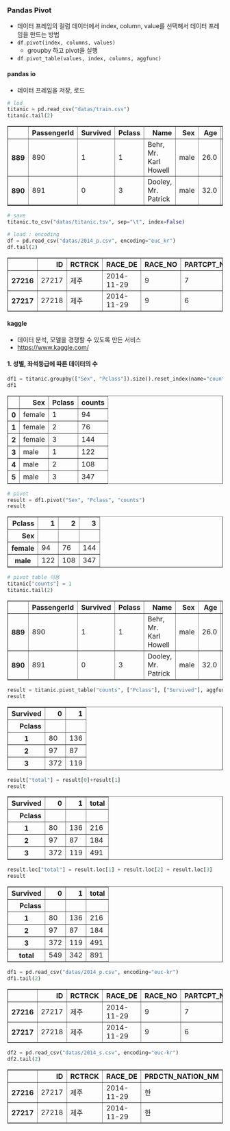 ### Pandas Pivot
- 데이터 프레임의 컬럼 데이터에서 index, column, value를 선택해서 데이터 프레임을 만드는 방법
- `df.pivot(index, columns, values)`
    - groupby 하고 pivot을 실행
- `df.pivot_table(values, index, columns, aggfunc)`

#### pandas io
- 데이터 프레임을 저장, 로드


```python
# lod
titanic = pd.read_csv("datas/train.csv")
titanic.tail(2)
```




<div>
<style scoped>
    .dataframe tbody tr th:only-of-type {
        vertical-align: middle;
    }

    .dataframe tbody tr th {
        vertical-align: top;
    }

    .dataframe thead th {
        text-align: right;
    }
</style>
<table border="1" class="dataframe">
  <thead>
    <tr style="text-align: right;">
      <th></th>
      <th>PassengerId</th>
      <th>Survived</th>
      <th>Pclass</th>
      <th>Name</th>
      <th>Sex</th>
      <th>Age</th>
      <th>SibSp</th>
      <th>Parch</th>
      <th>Ticket</th>
      <th>Fare</th>
      <th>Cabin</th>
      <th>Embarked</th>
    </tr>
  </thead>
  <tbody>
    <tr>
      <th>889</th>
      <td>890</td>
      <td>1</td>
      <td>1</td>
      <td>Behr, Mr. Karl Howell</td>
      <td>male</td>
      <td>26.0</td>
      <td>0</td>
      <td>0</td>
      <td>111369</td>
      <td>30.00</td>
      <td>C148</td>
      <td>C</td>
    </tr>
    <tr>
      <th>890</th>
      <td>891</td>
      <td>0</td>
      <td>3</td>
      <td>Dooley, Mr. Patrick</td>
      <td>male</td>
      <td>32.0</td>
      <td>0</td>
      <td>0</td>
      <td>370376</td>
      <td>7.75</td>
      <td>NaN</td>
      <td>Q</td>
    </tr>
  </tbody>
</table>
</div>




```python
# save
titanic.to_csv("datas/titanic.tsv", sep="\t", index=False)
```


```python
# load : encoding
df = pd.read_csv("datas/2014_p.csv", encoding="euc_kr")
df.tail(2)
```




<div>
<style scoped>
    .dataframe tbody tr th:only-of-type {
        vertical-align: middle;
    }

    .dataframe tbody tr th {
        vertical-align: top;
    }

    .dataframe thead th {
        text-align: right;
    }
</style>
<table border="1" class="dataframe">
  <thead>
    <tr style="text-align: right;">
      <th></th>
      <th>ID</th>
      <th>RCTRCK</th>
      <th>RACE_DE</th>
      <th>RACE_NO</th>
      <th>PARTCPT_NO</th>
      <th>RANK</th>
      <th>RCHOSE_NM</th>
      <th>HRSMN</th>
      <th>RCORD</th>
      <th>ARVL_DFFRNC</th>
      <th>EACH_SCTN_PASAGE_RANK</th>
      <th>A_WIN_SYTM_EXPECT_ALOT</th>
      <th>WIN_STA_EXPECT_ALOT</th>
    </tr>
  </thead>
  <tbody>
    <tr>
      <th>27216</th>
      <td>27217</td>
      <td>제주</td>
      <td>2014-11-29</td>
      <td>9</td>
      <td>7</td>
      <td>6.0</td>
      <td>미주여행</td>
      <td>김경휴</td>
      <td>0:01:31.1</td>
      <td>13</td>
      <td>2 -  -  - 2 - 3 - 6</td>
      <td>6.2</td>
      <td>9.4</td>
    </tr>
    <tr>
      <th>27217</th>
      <td>27218</td>
      <td>제주</td>
      <td>2014-11-29</td>
      <td>9</td>
      <td>6</td>
      <td>1.0</td>
      <td>철옹성</td>
      <td>장우성</td>
      <td>0:01:26.6</td>
      <td>NaN</td>
      <td>1 -  -  - 1 - 1 - 1</td>
      <td>3.9</td>
      <td>2.9</td>
    </tr>
  </tbody>
</table>
</div>



#### kaggle
- 데이터 분석, 모델을 경쟁할 수 있도록 만든 서비스
- https://www.kaggle.com/

#### 1. 성별, 좌석등급에 따른 데이터의 수


```python
df1 = titanic.groupby(["Sex", "Pclass"]).size().reset_index(name="counts")
df1
```




<div>
<style scoped>
    .dataframe tbody tr th:only-of-type {
        vertical-align: middle;
    }

    .dataframe tbody tr th {
        vertical-align: top;
    }

    .dataframe thead th {
        text-align: right;
    }
</style>
<table border="1" class="dataframe">
  <thead>
    <tr style="text-align: right;">
      <th></th>
      <th>Sex</th>
      <th>Pclass</th>
      <th>counts</th>
    </tr>
  </thead>
  <tbody>
    <tr>
      <th>0</th>
      <td>female</td>
      <td>1</td>
      <td>94</td>
    </tr>
    <tr>
      <th>1</th>
      <td>female</td>
      <td>2</td>
      <td>76</td>
    </tr>
    <tr>
      <th>2</th>
      <td>female</td>
      <td>3</td>
      <td>144</td>
    </tr>
    <tr>
      <th>3</th>
      <td>male</td>
      <td>1</td>
      <td>122</td>
    </tr>
    <tr>
      <th>4</th>
      <td>male</td>
      <td>2</td>
      <td>108</td>
    </tr>
    <tr>
      <th>5</th>
      <td>male</td>
      <td>3</td>
      <td>347</td>
    </tr>
  </tbody>
</table>
</div>




```python
# pivot
result = df1.pivot("Sex", "Pclass", "counts")
result
```




<div>
<style scoped>
    .dataframe tbody tr th:only-of-type {
        vertical-align: middle;
    }

    .dataframe tbody tr th {
        vertical-align: top;
    }

    .dataframe thead th {
        text-align: right;
    }
</style>
<table border="1" class="dataframe">
  <thead>
    <tr style="text-align: right;">
      <th>Pclass</th>
      <th>1</th>
      <th>2</th>
      <th>3</th>
    </tr>
    <tr>
      <th>Sex</th>
      <th></th>
      <th></th>
      <th></th>
    </tr>
  </thead>
  <tbody>
    <tr>
      <th>female</th>
      <td>94</td>
      <td>76</td>
      <td>144</td>
    </tr>
    <tr>
      <th>male</th>
      <td>122</td>
      <td>108</td>
      <td>347</td>
    </tr>
  </tbody>
</table>
</div>




```python
# pivot table 이용
titanic["counts"] = 1
titanic.tail(2)
```




<div>
<style scoped>
    .dataframe tbody tr th:only-of-type {
        vertical-align: middle;
    }

    .dataframe tbody tr th {
        vertical-align: top;
    }

    .dataframe thead th {
        text-align: right;
    }
</style>
<table border="1" class="dataframe">
  <thead>
    <tr style="text-align: right;">
      <th></th>
      <th>PassengerId</th>
      <th>Survived</th>
      <th>Pclass</th>
      <th>Name</th>
      <th>Sex</th>
      <th>Age</th>
      <th>SibSp</th>
      <th>Parch</th>
      <th>Ticket</th>
      <th>Fare</th>
      <th>Cabin</th>
      <th>Embarked</th>
      <th>counts</th>
    </tr>
  </thead>
  <tbody>
    <tr>
      <th>889</th>
      <td>890</td>
      <td>1</td>
      <td>1</td>
      <td>Behr, Mr. Karl Howell</td>
      <td>male</td>
      <td>26.0</td>
      <td>0</td>
      <td>0</td>
      <td>111369</td>
      <td>30.00</td>
      <td>C148</td>
      <td>C</td>
      <td>1</td>
    </tr>
    <tr>
      <th>890</th>
      <td>891</td>
      <td>0</td>
      <td>3</td>
      <td>Dooley, Mr. Patrick</td>
      <td>male</td>
      <td>32.0</td>
      <td>0</td>
      <td>0</td>
      <td>370376</td>
      <td>7.75</td>
      <td>NaN</td>
      <td>Q</td>
      <td>1</td>
    </tr>
  </tbody>
</table>
</div>




```python
result = titanic.pivot_table("counts", ["Pclass"], ["Survived"], aggfunc=np.sum)
result
```




<div>
<style scoped>
    .dataframe tbody tr th:only-of-type {
        vertical-align: middle;
    }

    .dataframe tbody tr th {
        vertical-align: top;
    }

    .dataframe thead th {
        text-align: right;
    }
</style>
<table border="1" class="dataframe">
  <thead>
    <tr style="text-align: right;">
      <th>Survived</th>
      <th>0</th>
      <th>1</th>
    </tr>
    <tr>
      <th>Pclass</th>
      <th></th>
      <th></th>
    </tr>
  </thead>
  <tbody>
    <tr>
      <th>1</th>
      <td>80</td>
      <td>136</td>
    </tr>
    <tr>
      <th>2</th>
      <td>97</td>
      <td>87</td>
    </tr>
    <tr>
      <th>3</th>
      <td>372</td>
      <td>119</td>
    </tr>
  </tbody>
</table>
</div>




```python
result["total"] = result[0]+result[1]
result
```




<div>
<style scoped>
    .dataframe tbody tr th:only-of-type {
        vertical-align: middle;
    }

    .dataframe tbody tr th {
        vertical-align: top;
    }

    .dataframe thead th {
        text-align: right;
    }
</style>
<table border="1" class="dataframe">
  <thead>
    <tr style="text-align: right;">
      <th>Survived</th>
      <th>0</th>
      <th>1</th>
      <th>total</th>
    </tr>
    <tr>
      <th>Pclass</th>
      <th></th>
      <th></th>
      <th></th>
    </tr>
  </thead>
  <tbody>
    <tr>
      <th>1</th>
      <td>80</td>
      <td>136</td>
      <td>216</td>
    </tr>
    <tr>
      <th>2</th>
      <td>97</td>
      <td>87</td>
      <td>184</td>
    </tr>
    <tr>
      <th>3</th>
      <td>372</td>
      <td>119</td>
      <td>491</td>
    </tr>
  </tbody>
</table>
</div>




```python
result.loc["total"] = result.loc[1] + result.loc[2] + result.loc[3]
result
```




<div>
<style scoped>
    .dataframe tbody tr th:only-of-type {
        vertical-align: middle;
    }

    .dataframe tbody tr th {
        vertical-align: top;
    }

    .dataframe thead th {
        text-align: right;
    }
</style>
<table border="1" class="dataframe">
  <thead>
    <tr style="text-align: right;">
      <th>Survived</th>
      <th>0</th>
      <th>1</th>
      <th>total</th>
    </tr>
    <tr>
      <th>Pclass</th>
      <th></th>
      <th></th>
      <th></th>
    </tr>
  </thead>
  <tbody>
    <tr>
      <th>1</th>
      <td>80</td>
      <td>136</td>
      <td>216</td>
    </tr>
    <tr>
      <th>2</th>
      <td>97</td>
      <td>87</td>
      <td>184</td>
    </tr>
    <tr>
      <th>3</th>
      <td>372</td>
      <td>119</td>
      <td>491</td>
    </tr>
    <tr>
      <th>total</th>
      <td>549</td>
      <td>342</td>
      <td>891</td>
    </tr>
  </tbody>
</table>
</div>




```python
df1 = pd.read_csv("datas/2014_p.csv", encoding="euc-kr")
df1.tail(2)
```




<div>
<style scoped>
    .dataframe tbody tr th:only-of-type {
        vertical-align: middle;
    }

    .dataframe tbody tr th {
        vertical-align: top;
    }

    .dataframe thead th {
        text-align: right;
    }
</style>
<table border="1" class="dataframe">
  <thead>
    <tr style="text-align: right;">
      <th></th>
      <th>ID</th>
      <th>RCTRCK</th>
      <th>RACE_DE</th>
      <th>RACE_NO</th>
      <th>PARTCPT_NO</th>
      <th>RANK</th>
      <th>RCHOSE_NM</th>
      <th>HRSMN</th>
      <th>RCORD</th>
      <th>ARVL_DFFRNC</th>
      <th>EACH_SCTN_PASAGE_RANK</th>
      <th>A_WIN_SYTM_EXPECT_ALOT</th>
      <th>WIN_STA_EXPECT_ALOT</th>
    </tr>
  </thead>
  <tbody>
    <tr>
      <th>27216</th>
      <td>27217</td>
      <td>제주</td>
      <td>2014-11-29</td>
      <td>9</td>
      <td>7</td>
      <td>6.0</td>
      <td>미주여행</td>
      <td>김경휴</td>
      <td>0:01:31.1</td>
      <td>13</td>
      <td>2 -  -  - 2 - 3 - 6</td>
      <td>6.2</td>
      <td>9.4</td>
    </tr>
    <tr>
      <th>27217</th>
      <td>27218</td>
      <td>제주</td>
      <td>2014-11-29</td>
      <td>9</td>
      <td>6</td>
      <td>1.0</td>
      <td>철옹성</td>
      <td>장우성</td>
      <td>0:01:26.6</td>
      <td>NaN</td>
      <td>1 -  -  - 1 - 1 - 1</td>
      <td>3.9</td>
      <td>2.9</td>
    </tr>
  </tbody>
</table>
</div>




```python
df2 = pd.read_csv("datas/2014_s.csv", encoding="euc-kr")
df2.tail(2)
```




<div>
<style scoped>
    .dataframe tbody tr th:only-of-type {
        vertical-align: middle;
    }

    .dataframe tbody tr th {
        vertical-align: top;
    }

    .dataframe thead th {
        text-align: right;
    }
</style>
<table border="1" class="dataframe">
  <thead>
    <tr style="text-align: right;">
      <th></th>
      <th>ID</th>
      <th>RCTRCK</th>
      <th>RACE_DE</th>
      <th>PRDCTN_NATION_NM</th>
      <th>SEX</th>
      <th>AGE</th>
      <th>BND_WT</th>
      <th>TRNER</th>
      <th>RCHOSE_OWNR_NM</th>
      <th>RCHOSE_BDWGH</th>
    </tr>
  </thead>
  <tbody>
    <tr>
      <th>27216</th>
      <td>27217</td>
      <td>제주</td>
      <td>2014-11-29</td>
      <td>한</td>
      <td>거</td>
      <td>NaN</td>
      <td>53.0</td>
      <td>강대은</td>
      <td>김기준</td>
      <td>281</td>
    </tr>
    <tr>
      <th>27217</th>
      <td>27218</td>
      <td>제주</td>
      <td>2014-11-29</td>
      <td>한</td>
      <td>거</td>
      <td>NaN</td>
      <td>57.5</td>
      <td>박병진</td>
      <td>강상우</td>
      <td>314</td>
    </tr>
  </tbody>
</table>
</div>




```python

```
